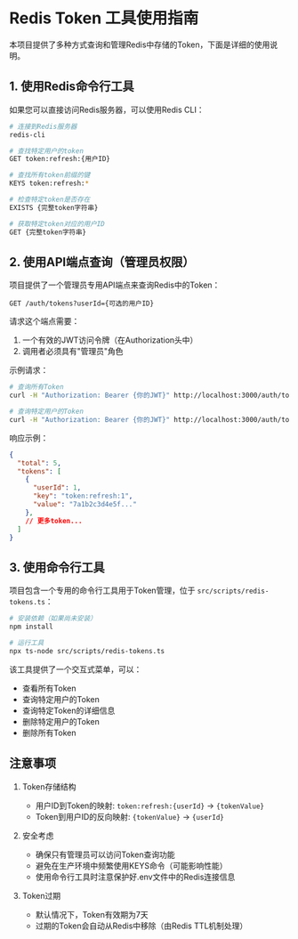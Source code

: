 # Redis Token 工具使用指南

本项目提供了多种方式查询和管理Redis中存储的Token，下面是详细的使用说明。

## 1. 使用Redis命令行工具

如果您可以直接访问Redis服务器，可以使用Redis CLI：

```bash
# 连接到Redis服务器
redis-cli

# 查找特定用户的token
GET token:refresh:{用户ID}

# 查找所有token前缀的键
KEYS token:refresh:*

# 检查特定token是否存在
EXISTS {完整token字符串}

# 获取特定token对应的用户ID
GET {完整token字符串}
```

## 2. 使用API端点查询（管理员权限）

项目提供了一个管理员专用API端点来查询Redis中的Token：

```
GET /auth/tokens?userId={可选的用户ID}
```

请求这个端点需要：
1. 一个有效的JWT访问令牌（在Authorization头中）
2. 调用者必须具有"管理员"角色

示例请求：
```bash
# 查询所有Token
curl -H "Authorization: Bearer {你的JWT}" http://localhost:3000/auth/tokens

# 查询特定用户的Token
curl -H "Authorization: Bearer {你的JWT}" http://localhost:3000/auth/tokens?userId=1
```

响应示例：
```json
{
  "total": 5,
  "tokens": [
    {
      "userId": 1,
      "key": "token:refresh:1",
      "value": "7a1b2c3d4e5f..."
    },
    // 更多token...
  ]
}
```

## 3. 使用命令行工具

项目包含一个专用的命令行工具用于Token管理，位于 `src/scripts/redis-tokens.ts`：

```bash
# 安装依赖（如果尚未安装）
npm install

# 运行工具
npx ts-node src/scripts/redis-tokens.ts
```

该工具提供了一个交互式菜单，可以：
- 查看所有Token
- 查询特定用户的Token
- 查询特定Token的详细信息
- 删除特定用户的Token
- 删除所有Token

## 注意事项

1. Token存储结构
   - 用户ID到Token的映射: `token:refresh:{userId}` -> `{tokenValue}`
   - Token到用户ID的反向映射: `{tokenValue}` -> `{userId}`

2. 安全考虑
   - 确保只有管理员可以访问Token查询功能
   - 避免在生产环境中频繁使用KEYS命令（可能影响性能）
   - 使用命令行工具时注意保护好.env文件中的Redis连接信息

3. Token过期
   - 默认情况下，Token有效期为7天
   - 过期的Token会自动从Redis中移除（由Redis TTL机制处理） 